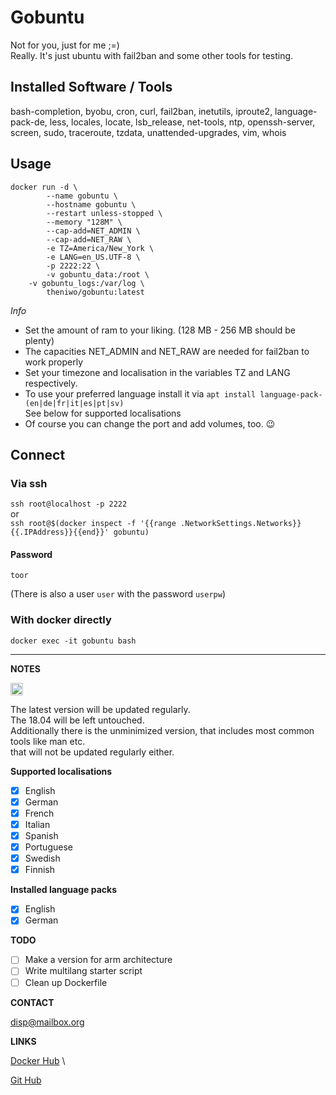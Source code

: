 # Gobuntu


Not for you, just for me ;=)\
Really. It's just ubuntu with fail2ban and some other tools for testing.

## Installed Software / Tools
bash-completion, byobu, cron, curl, fail2ban, inetutils, iproute2, language-pack-de, less, locales, locate, lsb_release, net-tools, ntp, openssh-server, screen, sudo, traceroute, tzdata, unattended-upgrades, vim, whois

## Usage
```
docker run -d \
        --name gobuntu \
        --hostname gobuntu \
        --restart unless-stopped \
        --memory "128M" \
        --cap-add=NET_ADMIN \
        --cap-add=NET_RAW \
        -e TZ=America/New_York \
        -e LANG=en_US.UTF-8 \
        -p 2222:22 \
        -v gobuntu_data:/root \
	-v gobuntu_logs:/var/log \
        theniwo/gobuntu:latest
```
*Info*
- Set the amount of ram to your liking. (128 MB - 256 MB should be plenty)
- The capacities NET_ADMIN and NET_RAW are needed for fail2ban to work properly
- Set your timezone and localisation in the variables TZ and LANG respectively.
- To use your preferred language install it via `apt install language-pack-(en|de|fr|it|es|pt|sv)`\
  See below for supported localisations
- Of course you can change the port and add volumes, too. :wink:


## Connect

### Via ssh
`ssh root@localhost -p 2222`\
or \
`ssh root@$(docker inspect -f '{{range .NetworkSettings.Networks}}{{.IPAddress}}{{end}}' gobuntu)`


#### Password
`toor`

(There is also a user `user` with the password `userpw`)

### With docker directly

`docker exec -it gobuntu bash`

---
**NOTES**
<!---
	<pre>
	Scrolltext
	</pre>
-->

<img src="https://upload.wikimedia.org/wikipedia/commons/thumb/e/e4/Infobox_info_icon.svg/1200px-Infobox_info_icon.svg.png" alt="drawing" width="20"/>

The latest version will be updated regularly. \
The 18.04 will be left untouched. \
Additionally there is the unminimized version, that includes most common tools like man etc. \
that will not be updated regularly either.

**Supported localisations**
  - [x] English
  - [x] German
  - [x] French
  - [x] Italian
  - [x] Spanish
  - [x] Portuguese
  - [x] Swedish
  - [x] Finnish

**Installed language packs**
  - [x] English
  - [x] German

**TODO**

  - [ ] Make a version for arm architecture
  - [ ] Write multilang starter script
  - [ ] Clean up Dockerfile

**CONTACT**

[disp@mailbox.org](mailto:disp@mailbox.org)

**LINKS**

[Docker Hub](https://hub.docker.com/repository/docker/theniwo/gobuntu) \

[Git Hub](https://github.com/theniwo/gobuntu)
